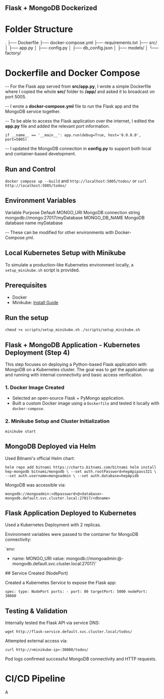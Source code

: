 ## Flask + MongoDB Dockerized

# Folder Structure
.
├── Dockerfile
├── docker-compose.yml
├── requirements.txt
├── src/
│   ├── app.py
│   ├── config.py
│   ├── db_config.json
│   ├── models/
│   └── factory/

# Dockerfile and Docker Compose

-- For the Flask app served from **src/app.py**, I wrote a simple Dockerfile where I copied the whole **src/** folder to **/app/** and asked it to broadcast on port 5005.

-- I wrote a **docker-compose.yml** file to run the Flask app and the MongoDB service together.

-- To be able to access the Flask application over the internet, I edited the **app.py** file and added the relevant port information.

`if __name__ == '__main__':
    app.run(debug=True, host='0.0.0.0', port=5005)`

-- I updated the MongoDB connection in **config.py** to support both local and container-based development.

## Run and Control


`docker compose up --build` and `http://localhost:5005/todos/` or `curl http://localhost:5005/todos/`

## Environment Variables

Variable	                   Purpose	                         Default
MONGO_URI	           MongoDB connection string	        mongodb://mongo:27017/myDatabase
MONGO_DB_NAME	       MongoDB database name	                  myDatabase

-- These can be modified for other environments with Docker-Compose.yml.

## Local Kubernetes Setup with Minikube

To simulate a production-like Kubernetes environment locally, a `setup_minikube.sh` script is provided.

## Prerequisites
- Docker
- Minikube: [Install Guide](https://minikube.sigs.k8s.io/docs/start/)

## Run the setup

`chmod +x scripts/setup_minikube.sh`
`./scripts/setup_minikube.sh`

## Flask + MongoDB Application - Kubernetes Deployment (Step 4)

This step focuses on deploying a Python-based Flask application with MongoDB on a Kubernetes cluster. The goal was to get the application up and running with internal connectivity and basic access verification.

### 1. Docker Image Created
- Selected an open-source Flask + PyMongo application.
- Built a custom Docker image using a `Dockerfile` and tested it locally with `docker-compose`.

### 2. Minikube Setup and Cluster Initialization

`minikube start`

## MongoDB Deployed via Helm

Used Bitnami's official Helm chart:

`helm repo add bitnami https://charts.bitnami.com/bitnami
helm install hep-mongodb bitnami/mongodb \
  --set auth.rootPassword=hepApipass321 \
  --set auth.username=mongoadmin \
  --set auth.database=hepApidb`

MongoDB was accessible via:

`mongodb://mongoadmin:<dbpassword>@<database>-mongodb.default.svc.cluster.local:27017/<dbname>
`

## Flask Application Deployed to Kubernetes

Used a Kubernetes Deployment with 2 replicas.

Environment variables were passed to the container for MongoDB connectivity:

`env:
  - name: MONGO_URI
    value: mongodb://mongoadmin:<dbpassword>@<database>-mongodb.default.svc.cluster.local:27017/<dbname>`

## Service Created (NodePort)

Created a Kubernetes Service to expose the Flask app:

`spec:
  type: NodePort
  ports:
    - port: 80
      targetPort: 5000
      nodePort: 30080`

## Testing & Validation

Internally tested the Flask API via service DNS:

`wget http://flask-service.default.svc.cluster.local/todos/`

Attempted external access via:

`curl http://<minikube-ip>:30080/todos/`

Pod logs confirmed successful MongoDB connectivity and HTTP requests.

# CI/CD Pipeline

A